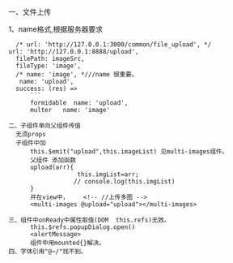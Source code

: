 一、文件上传

1、name格式,根据服务器要求  
  ```uni.uploadFile({
  	/* url: 'http://127.0.0.1:3000/common/file_upload', */
  url: 'http://127.0.0.1:8888/upload',
  	filePath: imageSrc,
  	fileType: 'image',
  	/* name: 'image', *///name 很重要。
  	 name: 'upload', 
  	success: (res) =>
		```
		formidable  name: 'upload', 
		multer   name: 'image'
		
二、子组件单向父组件传值
	无须props
	子组件中加
		this.$emit("upload",this.imageList) 见multi-images组件。
		父组件 添加函数
		upload(arr){
					 this.imgList=arr;
					// console.log(this.imgList)
		}
		并在view中，	<!-- //上传多图 -->
		<multi-images @upload="upload"></multi-images>

三、组件中onReady中属性取值(DOM  this.refs)无效。
		this.$refs.popupDialog.open()
		<alertMessage>
		组件中用mounted{}解决。
四、字体引用"@~/"找不到。
		